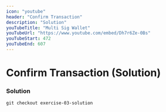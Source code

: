 ```yaml
---
icon: "youtube"
header: "Confirm Transaction"
description: "Solution"
youTubeTitle: "Multi Sig Wallet"
youTubeUrl: "https://www.youtube.com/embed/Dh7r6Ze-0Bs"
youTubeStart: 472
youTubeEnd: 607
---
```


# Confirm Transaction (Solution)

### Solution

```shell
git checkout exercise-03-solution
```

```solidity

```
